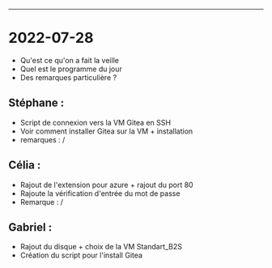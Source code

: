 ___
# 2022-07-28
* Qu'est ce qu'on a fait la veille
* Quel est le programme du jour 
* Des remarques particulière ? 

## Stéphane :
- Script de connexion vers la VM Gitea en SSH 
- Voir comment installer Gitea sur la VM + installation 
- remarques : /
## Célia :
- Rajout de l'extension pour azure + rajout du port 80
- Rajoute la vérification d'entrée du mot de passe 
- Remarque : /
## Gabriel :
- Rajout du disque + choix de la VM Standart_B2S
- Création du script pour l'install Gitea

